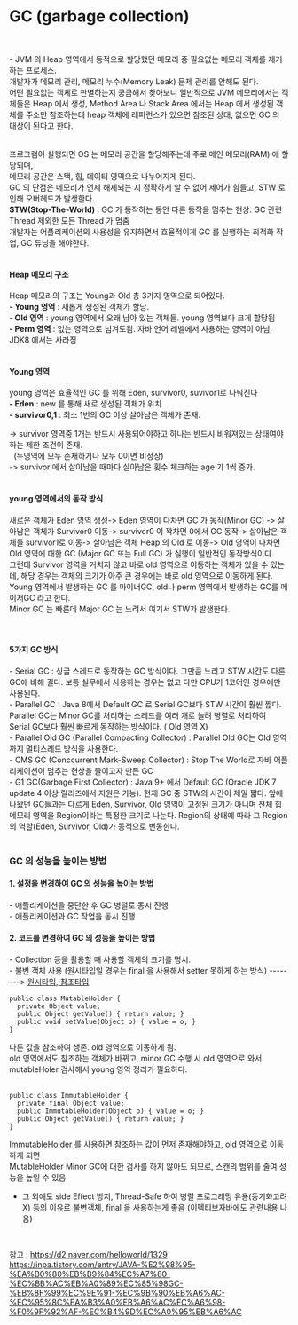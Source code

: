 # GC (garbage collection)
<br>

-&nbsp;JVM 의 Heap 영역에서 동적으로 할당했던 메모리 중 필요없는 메모리 객체를 제거 하는 프로세스.<br>
개발자가 메모리 관리, 메모리 누수(Memory Leak) 문제 관리를 안해도 된다. <br>
어떤 필요없는 객체로 판별하는지 궁금해서 찾아보니 일반적으로 JVM 메모리에서는 객체들은 Heap 에서 생성, Method Area 나 Stack Area 에서는 Heap 에서 생성된 객체를 주소만 참조하는데 heap 객체에 레퍼런스가 있으면 참조된 상태, 없으면 GC 의 대상이 된다고 한다. <br>
<br>

프로그램이 실행되면 OS 는 메모리 공간을 할당해주는데 주로 메인 메모리(RAM) 에 할당되며, <br>
메모리 공간은 스택, 힙, 데이터 영역으로 나누어지게 된다.<br>
GC 의 단점은 메모리가 언제 해제되는 지 정확하게 알 수 없어 제어가 힘들고, STW 로 인해 오버헤드가 발생한다. <br>
**STW(Stop-The-World)** : GC 가 동작하는 동안 다른 동작을 멈추는 현상. GC 관련 Thread 제외한 모든 Thread 가 멈춤<br>
개발자는 어플리케이션의 사용성을 유지하면서 효율적이게 GC 를 실행하는 최적화 작업, GC 튜닝을 해야한다.<br>
<br>

#### Heap 메모리 구조
Heap 메모리의 구조는 Young과 Old 총 3가지 영역으로 되어있다. <br>
**-&nbsp;Young 영역** : 새롭게 생성된 객체가 할당.<br>
**-&nbsp;Old 영역** :  young 영역에서 오래 남아 있는 객체들. young 영역보다 크게 할당됨<br>
**-&nbsp;Perm 영역** : 없는 영역으로 넘겨도됨. 자바 언어 레벨에서 사용하는 영역이 아님, JDK8 에서는 사라짐<br>
<br>

#### Young 영역
young 영역은 효율적인 GC 를 위해 Eden, survivor0, suvivor1로 나눠진다<br>
**-&nbsp;Eden** : new 를 통해 새로 생성된 객체가 위치<br>
**-&nbsp;survivor0,1** : 최소 1번의 GC 이상 살아남은 객체가 존재.<br>

-> survivor 영역중 1개는 반드시 사용되어야하고 하나는 반드시 비워져있는 상태여야하는 제한 조건이 존재. <br>
&nbsp;&nbsp;(두영역에 모두 존재하거나 모두 0이면 비정상)<br>
-> survivor 에서 살아남을 때마다 살아남은 횟수 체크하는 age 가 1씩 증가.<br>
<br>

#### young 영역에서의 동작 방식
새로운 객체가 Eden 영역 생성-> Eden 영역이 다차면 GC 가 동작(Minor GC) -> 살아남은 객체가 Survivor0 이동-> survivor0 이 꽉차면 0에서 GC 동작-> 살아남은 객체들 survivor1로 이동-> 살아남은 객체 Heap 의 Old 로 이동-> Old 영역이 다차면 Old 영역에 대한 GC (Major GC 또는 Full GC) 가 실행이 일반적인 동작방식이다.<br>
그런데 Survivor 영역을 거치지 않고 바로 old 영역으로 이동하는 객체가 있을 수 있는데, 해당 경우는 객체의 크기가 아주 큰 경우에는 바로 old 영역으로 이동하게 된다.<br>
Young 영역에서 발생하는 GC 를 마이너GC, old나 perm 영역에서 발생하는 GC를 메이저GC 라고 한다. <br>
Minor GC 는 빠른데 Major GC 는 느려서 여기서 STW가 발생한다. <br>
<br>
<br>
#### 5가지 GC 방식
-&nbsp;Serial GC : 싱글 스레드로 동작하는 GC 방식이다. 그만큼 느리고 STW 시간도 다른 GC에 비해 길다. 보통 실무에서 사용하는 경우는 없고 다만 CPU가 1코어인 경우에만 사용된다. <br> 
-&nbsp;Parallel GC : Java 8에서 Default GC 로 Serial GC보다 STW 시간이 훨씬 짧다. Parallel GC는 Minor GC를 처리하는 스레드를 여러 개로 늘려 병렬로 처리하여 Serial GC보다 훨씬 빠르게 동작하는 방식이다. ( Old 영역 X)
<br>
-&nbsp;Parallel Old GC (Parallel Compacting Collector) : Parallel Old GC는 Old 영역까지 멀티스레드 방식을 사용한다.<br>
-&nbsp;CMS GC (Conccurrent Mark-Sweep Collector) : Stop The World로 자바 어플리케이션이 멈추는 현상을 줄이고자 만든 GC <br>
-&nbsp;G1 GC(Garbage First Collector) : Java 9+ 에서 Default GC (Oracle JDK 7 update 4 이상 릴리즈에서 지원은 가능). 현재 GC 중 STW의 시간이 제일 짧다. 앞에 나왔던 GC들과는 다르게 Eden, Survivor, Old 영역이 고정된 크기가 아니며 전체 힙 메모리 영역을 Region이라는 특정한 크기로 나눈다.
Region의 상태에 따라 그 Region의 역할(Eden, Survivor, Old)가 동적으로 변동한다.
<br><br>

### GC 의 성능을 높이는 방법 
#### 1. 설정을 변경하여 GC 의 성능을 높이는 방법<br>
-&nbsp;애플리케이션을 중단한 후 GC 병렬로 동시 진행<br>
-&nbsp;애플리케이션과 GC 작업을 동시 진행<br>

#### 2. 코드를 변경하여 GC 의 성능을 높이는 방법<br>
-&nbsp;Collection 등을 활용할 때 사용할 객체의 크기를 명시.<br>
-&nbsp;불변 객체 사용 (원시타입일 경우는 final 을 사용해서 setter 못하게 하는 방식)   --------> [원시타입, 참조타입](https://github.com/sjeun1/TIL/blob/main/JAVA/%EC%9B%90%EC%8B%9C%ED%83%80%EC%9E%85%EA%B3%BC%20%EC%B0%B8%EC%A1%B0%ED%83%80%EC%9E%85.md)
<br>

```
public class MutableHolder {
  private Object value;
  public Object getValue() { return value; }
  public void setValue(Object o) { value = o; }
}
```

다른 값을 참조하여 생존. old 영역으로 이동하게 됨. <br>
old 영역에서도 참조하는 객체가 바뀌고, minor GC 수행 시 old 영역으로 와서 mutableHoler 검사해서 young 영역 정리가 필요하다.<br>
<br>

```
public class ImmutableHolder {
  private final Object value;
  public ImmutableHolder(Object o) { value = o; }
  public Object getValue() { return value; }
}
```

ImmutableHolder 를 사용하면 참조하는 값이 먼저 존재해야하고, old 영역으로 이동하게 되면 <br>
MutableHolder Minor GC에 대한 검사를 하지 않아도 되므로, 스캔의 범위를 줄여 성능을 높일 수 있음
<br>
* 그 외에도 side Effect 방지, Thread-Safe 하여 병렬 프로그래밍 유용(동기화고려X) 등의 이유로 불변객체, final 을 사용하는게 좋음 (이펙티브자바에도 관련내용 나옴)<br>
<br>




참고 : https://d2.naver.com/helloworld/1329
https://inpa.tistory.com/entry/JAVA-%E2%98%95-%EA%B0%80%EB%B9%84%EC%A7%80-%EC%BB%AC%EB%A0%89%EC%85%98GC-%EB%8F%99%EC%9E%91-%EC%9B%90%EB%A6%AC-%EC%95%8C%EA%B3%A0%EB%A6%AC%EC%A6%98-%F0%9F%92%AF-%EC%B4%9D%EC%A0%95%EB%A6%AC

